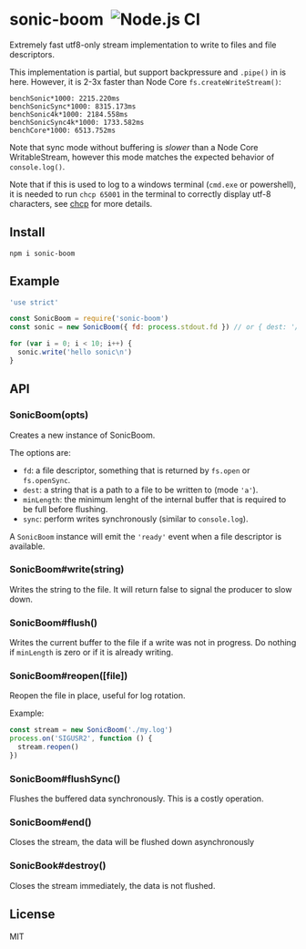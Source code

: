 # sonic-boom&nbsp;&nbsp;![Node.js CI](https://github.com/mcollina/sonic-boom/workflows/Node.js%20CI/badge.svg)

Extremely fast utf8-only stream implementation to write to files and
file descriptors.

This implementation is partial, but support backpressure and `.pipe()` in is here.
However, it is 2-3x faster than Node Core `fs.createWriteStream()`:

```
benchSonic*1000: 2215.220ms
benchSonicSync*1000: 8315.173ms
benchSonic4k*1000: 2184.558ms
benchSonicSync4k*1000: 1733.582ms
benchCore*1000: 6513.752ms
```

Note that sync mode without buffering is _slower_ than a Node Core WritableStream, however
this mode matches the expected behavior of `console.log()`.

Note that if this is used to log to a windows terminal (`cmd.exe` or
powershell), it is needed to run `chcp 65001` in the terminal to
correctly display utf-8 characters, see
[chcp](https://ss64.com/nt/chcp.html) for more details.

## Install

```
npm i sonic-boom
```

## Example

```js
'use strict'

const SonicBoom = require('sonic-boom')
const sonic = new SonicBoom({ fd: process.stdout.fd }) // or { dest: '/path/to/destination' }

for (var i = 0; i < 10; i++) {
  sonic.write('hello sonic\n')
}
```

## API

### SonicBoom(opts)

Creates a new instance of SonicBoom.

The options are:

* `fd`: a file descriptor, something that is returned by `fs.open` or
   `fs.openSync`.
* `dest`: a string that is a path to a file to be written to (mode `'a'`).
* `minLength`: the minimum lenght of the internal buffer that is
  required to be full before flushing.
* `sync`: perform writes synchronously (similar to `console.log`).

A `SonicBoom` instance will emit the `'ready'` event when a file descriptor is available.

### SonicBoom#write(string)

Writes the string to the file.
It will return false to signal the producer to slow down.

### SonicBoom#flush()

Writes the current buffer to the file if a write was not in progress.
Do nothing if `minLength` is zero or if it is already writing.

### SonicBoom#reopen([file])

Reopen the file in place, useful for log rotation.

Example:

```js
const stream = new SonicBoom('./my.log')
process.on('SIGUSR2', function () {
  stream.reopen()
})
```

### SonicBoom#flushSync()

Flushes the buffered data synchronously. This is a costly operation.

### SonicBoom#end()

Closes the stream, the data will be flushed down asynchronously

### SonicBook#destroy()

Closes the stream immediately, the data is not flushed.

## License

MIT
